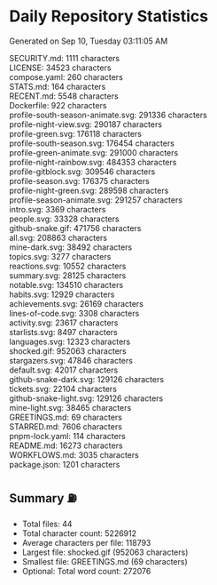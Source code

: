 # Daily Repository Statistics
Generated on Sep 10, Tuesday 03:11:05 AM  

SECURITY.md: 1111 characters  
LICENSE: 34523 characters  
compose.yaml: 260 characters  
STATS.md: 164 characters  
RECENT.md: 5548 characters  
Dockerfile: 922 characters  
profile-south-season-animate.svg: 291336 characters  
profile-night-view.svg: 290187 characters  
profile-green.svg: 176118 characters  
profile-south-season.svg: 176454 characters  
profile-green-animate.svg: 291000 characters  
profile-night-rainbow.svg: 484353 characters  
profile-gitblock.svg: 309546 characters  
profile-season.svg: 176375 characters  
profile-night-green.svg: 289598 characters  
profile-season-animate.svg: 291257 characters  
intro.svg: 3369 characters  
people.svg: 33328 characters  
github-snake.gif: 471756 characters  
all.svg: 208863 characters  
mine-dark.svg: 38492 characters  
topics.svg: 3277 characters  
reactions.svg: 10552 characters  
summary.svg: 28125 characters  
notable.svg: 134510 characters  
habits.svg: 12929 characters  
achievements.svg: 26169 characters  
lines-of-code.svg: 3308 characters  
activity.svg: 23617 characters  
starlists.svg: 8497 characters  
languages.svg: 12323 characters  
shocked.gif: 952063 characters  
stargazers.svg: 47846 characters  
default.svg: 42017 characters  
github-snake-dark.svg: 129126 characters  
tickets.svg: 22104 characters  
github-snake-light.svg: 129126 characters  
mine-light.svg: 38465 characters  
GREETINGS.md: 69 characters  
STARRED.md: 7606 characters  
pnpm-lock.yaml: 114 characters  
README.md: 16273 characters  
WORKFLOWS.md: 3035 characters  
package.json: 1201 characters  

## Summary ⛽  
- Total files: 44  
- Total character count: 5226912  
- Average characters per file: 118793  
- Largest file: shocked.gif (952063 characters)  
- Smallest file: GREETINGS.md (69 characters)  
- Optional: Total word count: 272076  
